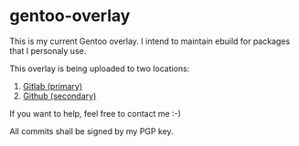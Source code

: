 # gentoo-overlay

This is my current Gentoo overlay. I intend to maintain ebuild for packages
that I personaly use.

This overlay is being uploaded to two locations:
1. [Gitlab (primary)](https://gitlab.com/Xoores/gentoo-overlay)
1. [Github (secondary)](https://github.com/xoores/gentoo-overlay)

If you want to help, feel free to contact me :-)

All commits shall be signed by my PGP key.
